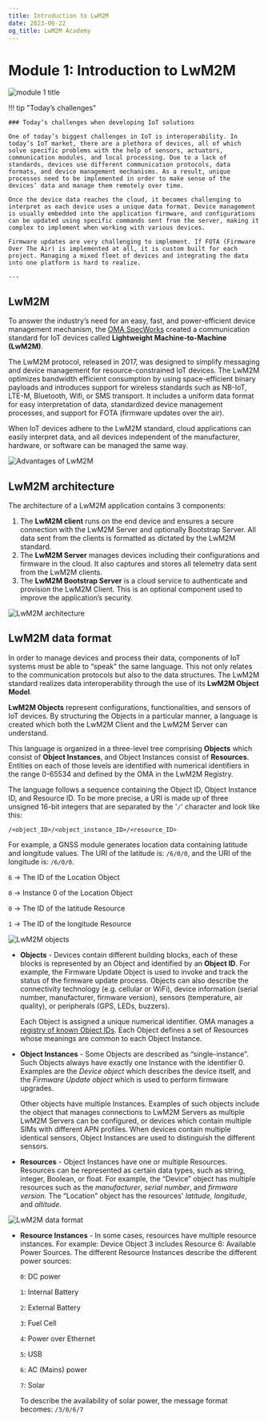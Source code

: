 ```yaml
---
title: Introduction to LwM2M
date: 2023-06-22
og_title: LwM2M Academy
---
```


# Module 1: Introduction to LwM2M

![module 1 title](images/1intro.png)

!!! tip "Today’s challenges"
    
    ### Today’s challenges when developing IoT solutions

    One of today’s biggest challenges in IoT is interoperability. In today’s IoT market, there are a plethora of devices, all of which solve specific problems with the help of sensors, actuators, communication modules, and local processing. Due to a lack of standards, devices use different communication protocols, data formats, and device management mechanisms. As a result, unique processes need to be implemented in order to make sense of the devices’ data and manage them remotely over time. 

    Once the device data reaches the cloud, it becomes challenging to interpret as each device uses a unique data format. Device management is usually embedded into the application firmware, and configurations can be updated using specific commands sent from the server, making it complex to implement when working with various devices. 
    
    Firmware updates are very challenging to implement. If FOTA (Firmware Over The Air) is implemented at all, it is custom built for each project. Managing a mixed fleet of devices and integrating the data into one platform is hard to realize.

    ---

## LwM2M

To answer the industry’s need for an easy, fast, and power-efficient device management mechanism, the [OMA SpecWorks](https://omaspecworks.org/) created a communication standard for IoT devices called **Lightweight Machine-to-Machine (LwM2M)**.

The LwM2M protocol, released in 2017, was designed to simplify messaging and device management for resource-constrained IoT devices. The LwM2M optimizes bandwidth efficient consumption by using space-efficient binary payloads and introduces support for wireless standards such as NB-IoT, LTE-M, Bluetooth, Wifi, or SMS transport. It includes a uniform data format for easy interpretation of data, standardized device management processes, and support for FOTA (firmware updates over the air).

When IoT devices adhere to the LwM2M standard, cloud applications can easily interpret data, and all devices independent of the manufacturer, hardware, or software can be managed the same way. 


![Advantages of LwM2M](images/module1_advantages.png)

## LwM2M architecture
The architecture of a LwM2M application contains 3 components:

1. The **LwM2M client** runs on the end device and ensures a secure connection with the LwM2M Server and optionally Bootstrap Server. All data sent from the clients is formatted as dictated by the LwM2M standard.
1. The **LwM2M Server** manages devices including their configurations and firmware in the cloud. It also captures and stores all telemetry data sent from the LwM2M clients.
1. The **LwM2M Bootstrap Server** is a cloud service to authenticate and provision the LwM2M Client. This is an optional component used to improve the application’s security.

![LwM2M architecture](images/module1_architecture.png)

## LwM2M data format

In order to manage devices and process their data, components of IoT systems must be able to “speak” the same language. This not only relates to the communication protocols but also to the data structures. The LwM2M standard realizes data interoperability through the use of its **LwM2M Object Model**.

**LwM2M Objects** represent configurations, functionalities, and sensors of IoT devices. By structuring the Objects in a particular manner, a language is created which both the LwM2M Client and the LwM2M Server can understand.

This language is organized in a three-level tree comprising **Objects** which consist of **Object Instances**, and Object Instances consist of **Resources**. Entities on each of those levels are identified with numerical identifiers in the range 0-65534 and defined by the OMA in the LwM2M Registry.

The language follows a sequence containing the Object ID, Object Instance ID, and Resource ID. To be more precise, a URI is made up of three unsigned 16-bit integers that are separated by the '`/`' character and look like this:

`/<object_ID>/<object_instance_ID>/<resource_ID>`

For example, a GNSS module generates location data containing latitude and longitude values. The URI of the latitude is: `/6/0/0`, and the URI of the longitude is: `/6/0/0`.

`6` → The ID of the Location Object

`0` ​​→ Instance 0 of the Location Object

`0` → The ID of the latitude Resource

`1` → The ID of the longitude Resource

![LwM2M objects](images/module1_resources.png)

* **Objects** - Devices contain different building blocks, each of these blocks is represented by an Object and identified by an **Object ID**. For example, the Firmware Update Object is used to invoke and track the status of the firmware update process. Objects can also describe the connectivity technology (e.g. cellular or WiFi), device information (serial number, manufacturer, firmware version), sensors (temperature, air quality), or peripherals (GPS, LEDs, buzzers).

    Each Object is assigned a unique numerical identifier. OMA manages a [registry of known Object IDs](https://technical.openmobilealliance.org/OMNA/LwM2M/LwM2MRegistry.html). Each Object defines a set of Resources whose meanings are common to each Object Instance.

* **Object Instances** - Some Objects are described as “single-instance”. Such Objects always have exactly one Instance with the identifier 0. Examples are the *Device object* which describes the device itself, and the *Firmware Update object* which is used to perform firmware upgrades.

    Other objects have multiple Instances. Examples of such objects include the object that manages connections to LwM2M Servers as multiple LwM2M Servers can be configured, or devices which contain multiple SIMs with different APN profiles. When devices contain multiple identical sensors, Object Instances are used to distinguish the different sensors.

* **Resources** - Object Instances have one or multiple Resources. Resources can be represented as certain data types, such as string, integer, Boolean, or float. For example, the “Device” object has multiple resources such as the *manufacturer*, *serial number*, and *firmware version*. The “Location” object has the resources' *latitude, longitude*, and *altitude*.

![LwM2M data format](images/module1_data-format.png)

*  **Resource Instances** - In some cases, resources have multiple resource instances. For example: Device Object 3 includes Resource 6: Available Power Sources. The different Resource Instances describe the different power sources:

    `0`: DC power

    `1`: Internal Battery

    `2`: External Battery

    `3`: Fuel Cell

    `4`: Power over Ethernet

    `5`: USB

    `6`: AC (Mains) power

    `7`: Solar


    To describe the availability of solar power, the message format becomes: `/3/0/6/7`


